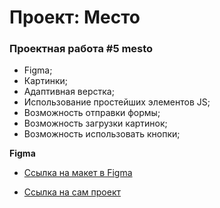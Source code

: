 # Проект: Место

### Проектная работа #5 mesto

* Figma;
* Картинки;
* Адаптивная верстка;
* Использование простейших элементов JS;
* Возможность отправки формы;
* Возможность загрузки картинок;
* Возможность использовать кнопки;

**Figma**

* [Ссылка на макет в Figma](https://www.figma.com/file/bjyvbKKJN2naO0ucURl2Z0/JavaScript.-Sprint-5?node-id=50160%3A2)

* [Ссылка на сам проект](https://exe-lsior.github.io/mesto/) 

